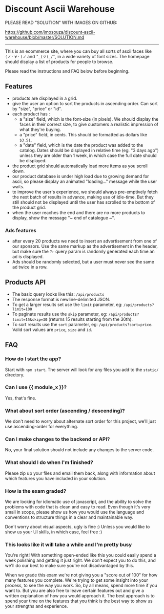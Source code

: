 Discount Ascii Warehouse
====

PLEASE READ "SOLUTION" WITH IMAGES ON GITHUB:

https://github.com/jmosouza/discount-ascii-warehouse/blob/master/SOLUTION.md

---

This is an ecommerce site, where you can buy all sorts of ascii faces like `(ノ・∀・)ノ` and `¯_(ツ)_/¯`, in a wide variety of font sizes. The homepage should display a list of products for people to browse.

Please read the instructions and FAQ below before beginning.

Features
----

- products are displayed in a grid.
- give the user an option to sort the products in ascending order. Can sort by "size", "price" or "id".
- each product has :
  - a "size" field, which is the font-size (in pixels). We should display the faces in their correct size, to give customers a realistic impression of what they're buying.
  - a "price" field, in cents. This should be formatted as dollars like `$3.51`.
  - a "date" field, which is the date the product was added to the catalog. Dates should be displayed in relative time (eg. "3 days ago") unless they are older than 1 week, in which case the full date should be displayed.
- the product grid should automatically load more items as you scroll down.
- our product database is under high load due to growing demand for ascii, so please display an animated "loading..." message while the user waits.
- to improve the user's experience, we should always pre-emptively fetch the next batch of results in advance, making use of idle-time.  But they still should not be displayed until the user has scrolled to the bottom of the product grid.
- when the user reaches the end and there are no more products to display, show the message "~ end of catalogue ~".

### Ads features

- after every 20 products we need to insert an advertisement from one of our sponsors. Use the same markup as the advertisement in the header, but make sure the `?r` query param is randomly generated each time an ad is displayed.
- Ads should be randomly selected, but a user must never see the same ad twice in a row.


Products API
----

- The basic query looks like this: `/api/products`
- The response format is newline-delimited JSON.
- To get a larger results set use the `limit` parameter, eg: `/api/products?limit=100`
- To paginate results use the `skip` parameter, eg: `/api/products?limit=15&skip=30` (returns 15 results starting from the 30th).
- To sort results use the `sort` parameter, eg: `/api/products?sort=price`. Valid sort values are `price`, `size` and `id`.

FAQ
----

### How do I start the app?

Start with `npm start`. The server will look for any files you add to the `static/` directory.

### Can I use {{ module_x }}?

Yes, that's fine.

### What about sort order (ascending / descending)?

We don't need to worry about alternate sort order for this project, we'll just use ascending-order for everything.

### Can I make changes to the backend or API?

No, your final solution should not include any changes to the server code.

### What should I do when I'm finished?

Please zip up your files and email them back, along with information about which features you have included in your solution.

### How is the exam graded?

We are looking for idiomatic use of javascript, and the ability to solve the problems with code that is clean and easy to read. Even though it's very small in scope, please show us how you would use the language and conventions to structure things in a clear and maintainable way.

Don't worry about visual aspects, ugly is fine :) Unless you would like to show us your UI skills, in which case, feel free :)

### This looks like it will take a while and I'm pretty busy

You're right! With something open-ended like this you could easily spend a week polishing and getting it just right. We don't expect you to do this, and we'll do our best to make sure you're not disadvantaged by this.

When we grade this exam we're not giving you a "score out of 100" for how many features you complete. We're trying to get some insight into your process, to see the way you work. So, by all means, spend more time if you want to. But you are also free to leave certain features out and give a written explanation of how you would approach it. The best approach is to spend your time on the features that you think is the best way to show us your strengths and experience.
